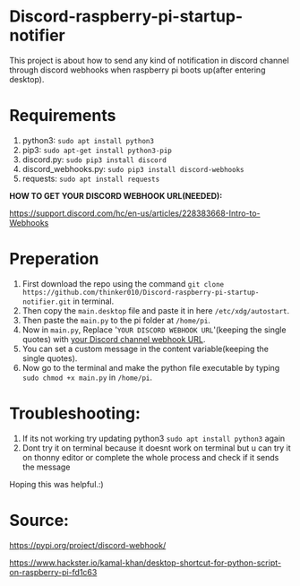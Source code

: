 # Discord-raspberry-pi-startup-notifier
This project is about how to send any kind of notification in discord channel through discord webhooks when raspberry pi boots up(after entering desktop).


# Requirements
1. python3: `sudo apt install python3`
2. pip3: `sudo apt-get install python3-pip`
3. discord.py: `sudo pip3 install discord`
4. discord_webhooks.py: `sudo pip3 install discord-webhooks`
5. requests: `sudo apt install requests`

**HOW TO GET YOUR DISCORD WEBHOOK URL(NEEDED):**

https://support.discord.com/hc/en-us/articles/228383668-Intro-to-Webhooks


# Preperation

1. First download the repo using the command `git clone https://github.com/thinker010/Discord-raspberry-pi-startup-notifier.git` in terminal.
2. Then copy the `main.desktop` file and paste it in here `/etc/xdg/autostart`.
3. Then paste the `main.py` to the pi folder at `/home/pi`.
4. Now in `main.py`, Replace '`YOUR DISCORD WEBHOOK URL`'(keeping the single quotes) with [your Discord channel webhook URL](https://support.discord.com/hc/en-us/articles/228383668-Intro-to-Webhooks). 
5. You can set a custom message in the content variable(keeping the single quotes).
6. Now go to the terminal and make the python file executable by typing `sudo chmod +x main.py` in `/home/pi`.



# Troubleshooting:
1. If its not working try updating python3 `sudo apt install python3` again
2. Dont try it on terminal because it doesnt work on terminal but u can try it on thonny editor or complete the whole process and check if it sends the message


Hoping this was helpful.:)


# Source: 

https://pypi.org/project/discord-webhook/
        
   https://www.hackster.io/kamal-khan/desktop-shortcut-for-python-script-on-raspberry-pi-fd1c63
